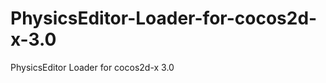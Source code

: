 PhysicsEditor-Loader-for-cocos2d-x-3.0
======================================
PhysicsEditor Loader for cocos2d-x 3.0
